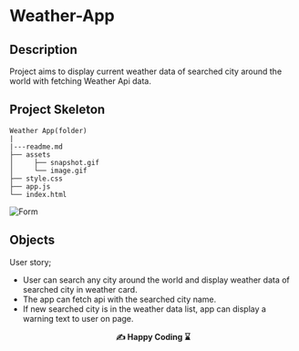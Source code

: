 # Weather-App

## Description
Project aims to display current weather data of searched city around the world with fetching Weather Api data.

## Project Skeleton

```
Weather App(folder)
|
|---readme.md 
├── assets
│     ├── snapshot.gif
│     └── image.gif
├── style.css
├── app.js
└── index.html
```

![Form](weather_app.gif)

## Objects

User story;

  - User can search any city around the world and display weather data of searched city in weather card.
  - The app can fetch api with the searched city name.
  - If new searched city is in the weather data list, app can display a warning text to user on page.


<p align="center"> <strong> ✍ Happy Coding ⌛ </strong> <p>
